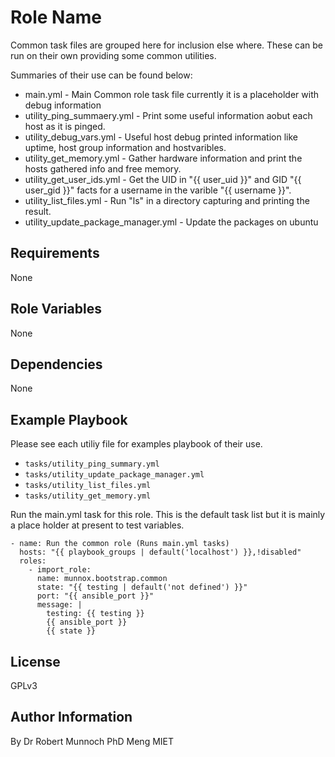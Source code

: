 Role Name
=========

Common task files are grouped here for inclusion else where. These can be run on their own providing some common utilities.

Summaries of their use can be found below:

* main.yml - Main Common role task file currently it is a placeholder with debug information
* utility_ping_summaery.yml - Print some useful information aobut each host as it is pinged.
* utility_debug_vars.yml - Useful host debug printed information like uptime, host group information and hostvaribles.
* utility_get_memory.yml - Gather hardware information and print the hosts gathered info and free memory.
* utility_get_user_ids.yml - Get the UID in "{{ user_uid }}" and GID "{{ user_gid }}" facts for a username in the varible "{{ username }}".
* utility_list_files.yml - Run "ls" in a directory capturing and printing the result.
* utility_update_package_manager.yml - Update the packages on ubuntu

Requirements
------------

None

Role Variables
--------------

None

Dependencies
------------

None

Example Playbook
----------------

Please see each utiliy file for examples playbook of their use.

* `tasks/utility_ping_summary.yml`
* `tasks/utility_update_package_manager.yml`
* `tasks/utility_list_files.yml`
* `tasks/utility_get_memory.yml`

Run the main.yml task for this role. This is the default task list but it is mainly a place holder at present to test variables.

```
- name: Run the common role (Runs main.yml tasks)
  hosts: "{{ playbook_groups | default('localhost') }},!disabled"
  roles:
    - import_role:
      name: munnox.bootstrap.common
      state: "{{ testing | default('not defined') }}"
      port: "{{ ansible_port }}"
      message: |
        testing: {{ testing }}
        {{ ansible_port }}
        {{ state }}
```


License
-------

GPLv3

Author Information
------------------

By Dr Robert Munnoch PhD Meng MIET